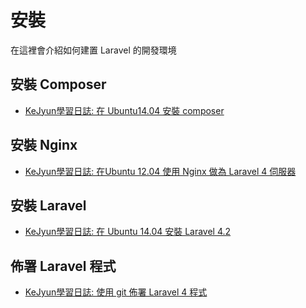 # 安裝

在這裡會介紹如何建置 Laravel 的開發環境

## 安裝 Composer

* [KeJyun學習日誌: 在 Ubuntu14.04 安裝 composer](http://blog.kejyun.com/2014/06/Install-laravel4.2-on-ubuntu14.04.html)

## 安裝 Nginx
* [KeJyun學習日誌: 在Ubuntu 12.04 使用 Nginx 做為 Laravel 4 伺服器](http://blog.kejyun.com/2014/06/how-to-install-laravel-with-nginx-on-an-ubuntu12.04.html)

## 安裝 Laravel

* [KeJyun學習日誌: 在 Ubuntu 14.04 安裝 Laravel 4.2](http://blog.kejyun.com/2014/06/Install-laravel4.2-on-ubuntu14.04.html)


## 佈署 Laravel 程式

* [KeJyun學習日誌: 使用 git 佈署 Laravel 4 程式](http://blog.kejyun.com/2014/06/Using-git-to-deplay-laravel4-application.html)
